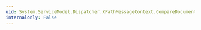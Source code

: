```yaml
---
uid: System.ServiceModel.Dispatcher.XPathMessageContext.CompareDocument(System.String,System.String)
internalonly: False
---
```

